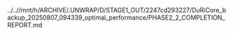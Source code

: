 ../..//mnt/h/ARCHIVE/.UNWRAP/D/STAGE1_OUT/2247cd293227/DuRiCore_backup_20250807_094339_optimal_performance/PHASE2_2_COMPLETION_REPORT.md